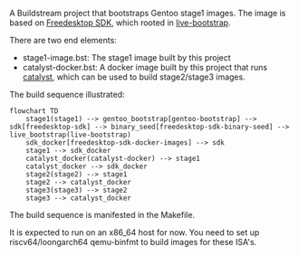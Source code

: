 A Buildstream project that bootstraps Gentoo stage1 images. The image is based on [Freedesktop SDK](https://freedesktop-sdk.io), which rooted in [live-bootstrap](https://github.com/fosslinux/live-bootstrap).

There are two end elements:
* stage1-image.bst: The stage1 image built by this project
* catalyst-docker.bst: A docker image built by this project that runs [catalyst](https://wiki.gentoo.org/wiki/Catalyst), which can be used to build stage2/stage3 images.

The build sequence illustrated:

```mermaid
flowchart TD
    stage1(stage1) --> gentoo_bootstrap[gentoo-bootstrap] --> sdk[freedesktop-sdk] --> binary_seed[freedesktop-sdk-binary-seed] --> live_bootstrap(live-bootstrap)
    sdk_docker[freedesktop-sdk-docker-images] --> sdk
    stage1 --> sdk_docker
    catalyst_docker(catalyst-docker) --> stage1
    catalyst_docker --> sdk_docker
    stage2(stage2) --> stage1
    stage2 --> catalyst_docker
    stage3(stage3) --> stage2
    stage3 --> catalyst_docker
```

The build sequence is manifested in the Makefile.

It is expected to run on an x86_64 host for now. You need to set up riscv64/loongarch64 qemu-binfmt to build images for these ISA's.
